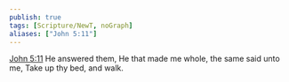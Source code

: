 ```yaml
---
publish: true
tags: [Scripture/NewT, noGraph]
aliases: ["John 5:11"]
---
```

[John 5:11](https://churchofjesuschrist.org/study/scriptures/nt/john/5?lang=eng&id=p11#p11) He answered them, He that made me whole, the same said unto me, Take up thy bed, and walk.
